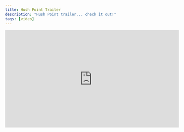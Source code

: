 ```yaml
---
title: Hush Point Trailer
description: "Hush Point trailer... check it out!"
tags: [video]
---
```


<div class="embed-responsive embed-responsive-16by9"><iframe width="560" height="315" src="https://www.youtube.com/embed/VfE-6nLKZUw" frameborder="0" allowfullscreen></iframe></div>